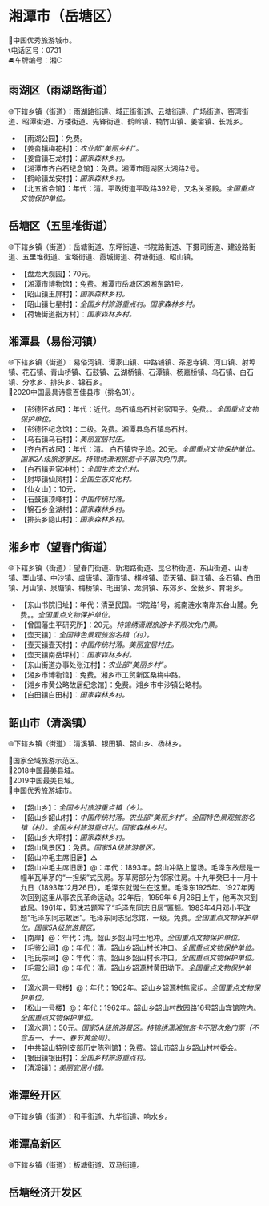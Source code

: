 # 湘潭市（岳塘区）  
🏅中国优秀旅游城市。   
📞电话区号：0731  
🚘车牌编号：湘C  

## 雨湖区（雨湖路街道）  
🌐下辖乡镇（街道）：雨湖路街道、城正街街道、云塘街道、广场街道、窑湾街道、昭潭街道、万楼街道、先锋街道、鹤岭镇、楠竹山镇、姜畲镇、长城乡。  
  
* 【雨湖公园】：免费。   
* 【姜畲镇梅花村】：*农业部“美丽乡村”。*  
* 【姜畲镇石龙村】：*国家森林乡村。*  
* 【湘潭市齐白石纪念馆】：免费。湘潭市雨湖区大湖路2号。   
* 【鹤岭镇龙安村】：*国家森林乡村。*  
* 【北五省会馆】：年代：清。平政街道平政路392号，又名关圣殿。*全国重点文物保护单位。*  

## 岳塘区（五里堆街道）  
🌐下辖乡镇（街道）：岳塘街道、东坪街道、书院路街道、下摄司街道、建设路街道、五里堆街道、宝塔街道、霞城街道、荷塘街道、昭山镇。  
  
* 【盘龙大观园】：70元。   
* 【湘潭市博物馆】：免费。湘潭市岳塘区湖湘东路1号。   
* 【昭山镇玉屏村】：*国家森林乡村。*  
* 【昭山镇七星村】：*全国乡村旅游重点村。国家森林乡村。*  
* 【荷塘街道指方村】：*国家森林乡村。*  

## 湘潭县（易俗河镇）  
🌐下辖乡镇（街道）：易俗河镇、谭家山镇、中路铺镇、茶恩寺镇、河口镇、射埠镇、花石镇、青山桥镇、石鼓镇、云湖桥镇、石潭镇、杨嘉桥镇、乌石镇、白石镇、分水乡、排头乡、锦石乡。   
🏅2020中国最具诗意百佳县市（排名31）。   
  
* 【彭德怀故居】：年代：近代。乌石镇乌石村彭家围子。免费。。*全国重点文物保护单位。*    
* 【彭德怀纪念馆】：二级。免费。湘潭县乌石镇乌石村。   
* 【乌石镇乌石村】：*美丽宜居村庄。*  
* 【齐白石故居】：年代：清。  白石镇杏子坞。20元。*全国重点文物保护单位。国家2A级旅游景区。持锦绣潇湘旅游卡不限次免门票。*  
* 【白石镇尹家冲村】：*全国生态文化村。*  
* 【射埠镇仙凤村】：*全国生态文化村。*  
* 【仙女山】：10元，  
* 【石鼓镇顶峰村】：*中国传统村落。*  
* 【锦石乡金湖村】：*国家森林乡村。*  
* 【排头乡隐山村】：*国家森林乡村。*  

## 湘乡市（望春门街道）  
🌐下辖乡镇（街道）：望春门街道、新湘路街道、昆仑桥街道、东山街道、山枣镇、栗山镇、中沙镇、虞唐镇、潭市镇、棋梓镇、壶天镇、翻江镇、金石镇、白田镇、月山镇、泉塘镇、梅桥镇、毛田镇、龙洞镇、东郊乡、金薮乡、育塅乡。    
  
* 【东山书院旧址】：年代：清至民国。书院路1号，城南涟水南岸东台山麓。免费。。*全国重点文物保护单位。*    
* 【曾国藩生平研究所】：20元。*持锦绣潇湘旅游卡不限次免门票。*  
* 【壶天镇】：*全国特色景观旅游名镇（村）。*  
* 【壶天镇壶天村】：*中国传统村落。美丽宜居村庄。*  
* 【壶天镇南岳坪村】：*国家森林乡村。*  
* 【东山街道办事处张江村】：*农业部“美丽乡村”。*  
* 【湘乡市博物馆】：免费。湘乡市工贸新区桑梅中路。   
* 【湘乡市黄公略故居纪念馆】：免费。湘乡市中沙镇公略村。   
* 【白田镇白田村】：*国家森林乡村。*  

## 韶山市（清溪镇）  
🌐下辖乡镇（街道）：清溪镇、银田镇、韶山乡、杨林乡。    
  
🚩国家全域旅游示范区。   
🏅2018中国最美县域。   
🏅2019中国最美县域。   
🏅中国优秀旅游城市。   
  
* 【韶山乡】：*全国乡村旅游重点镇（乡）。*  
* 【韶山乡韶山村】：*中国传统村落。农业部“美丽乡村”。全国特色景观旅游名镇（村）。全国乡村旅游重点村。国家森林乡村。*  
* 【韶山乡大坪村】：*国家森林乡村。*  
* 【韶山风景区】：免费。*国家5A级旅游景区。*  
* 【韶山冲毛主席旧居】△
* 【韶山冲毛主席旧居】@：年代：1893年。韶山冲路上屋场。毛泽东故居是一幢半瓦半茅的“一担柴”式民房。茅草房部分为邻家住房。十九年癸巳十一月十九日（1893年12月26日），毛泽东就诞生在这里。毛泽东1925年、1927年两次回到这里从事农民革命运动。32年后，1959年 6 月26日上午，他再次来到故居。1961年，郭沫若题写了“毛泽东同志旧居”匾额。1983年4月邓小平改题“毛泽东同志故居”。毛泽东同志纪念馆，一级。免费。*全国重点文物保护单位。国家5A级旅游景区。*   
* 【南岸】@：年代：清。韶山乡韶山村土地冲。*全国重点文物保护单位。*   
* 【毛鉴公祠】@：年代：清。韶山乡韶山村长冲口。*全国重点文物保护单位。*   
* 【毛氏宗祠】@：年代：清。韶山乡韶山村长冲口。*全国重点文物保护单位。*   
* 【毛震公祠】@：年代：清。韶山乡韶源村黄田坳下。*全国重点文物保护单位。*   
* 【滴水洞一号楼】@：年代：1962年。韶山乡韶源村焦家组。*全国重点文物保护单位。*   
* 【松山一号楼】@：年代：1962年。韶山乡韶山村故园路16号韶山宾馆院内。*全国重点文物保护单位。*   
* 【滴水洞】：50元。*国家5A级旅游景区。持锦绣潇湘旅游卡不限次免门票（不含五一、十一、春节黄金周）。*  
* 【中共韶山特别支部历史陈列馆】：免费。韶山市韶山乡韶山村村委会。   
* 【银田镇银田村】：*全国乡村旅游重点村。*  
* 【清溪镇】：*美丽宜居小镇。*      
  
## 湘潭经开区    
🌐下辖乡镇（街道）：和平街道、九华街道、响水乡。  
  
## 湘潭高新区  
🌐下辖乡镇（街道）：板塘街道、双马街道。   

## 岳塘经济开发区 